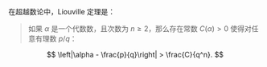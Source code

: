 在超越数论中，Liouville 定理是：

> 如果 $\alpha$ 是一个代数数，且次数为 $n \ge 2$，那么存在常数 $C(\alpha) > 0$ 使得对任意有理数 $p/q$：

$$
\left|\alpha - \frac{p}{q}\right| > \frac{C}{q^n}.
$$

